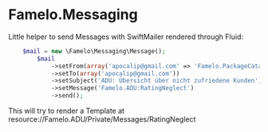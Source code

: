 # Famelo.Messaging

Little helper to send Messages with SwiftMailer rendered through Fluid:

```php
  	$mail = new \Famelo\Messaging\Message();
		$mail
			->setFrom(array('apocalip@gmail.com' => 'Famelo.PackageCatalog'))
			->setTo(array('apocalip@gmail.com'))
			->setSubject('ADU: Übersicht über nicht zufriedene Kunden')
			->setMessage('Famelo.ADU:RatingNeglect')
			->send();
````

This will try to render a Template at resource://Famelo.ADU/Private/Messages/RatingNeglect